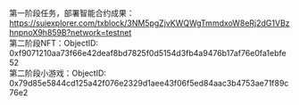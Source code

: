 第一阶段任务，部署智能合约成果：https://suiexplorer.com/txblock/3NM5pgZjvKWQWgTmmdxoW8eRj2dG1VBzhnpnoX9h859B?network=testnet  
第二阶段NFT：ObjectID: 0xf9071210aa73f66e42deaf8bd7825f0d5154d3fb4a9476b17af76e0fa1ebfe52  
第二阶段小游戏：ObjectID: 0x79d85e5844cd125a42f076e2329d1aee43f06f5ed84aac3b4753ae71f89c76e2
